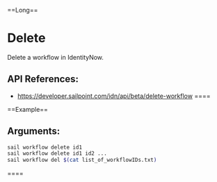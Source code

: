 ==Long==
# Delete
Delete a workflow in IdentityNow.

## API References:
 - https://developer.sailpoint.com/idn/api/beta/delete-workflow
====

==Example==

## Arguments:
```bash
sail workflow delete id1
sail workflow delete id1 id2 ...
sail workflow del $(cat list_of_workflowIDs.txt) 
```
====